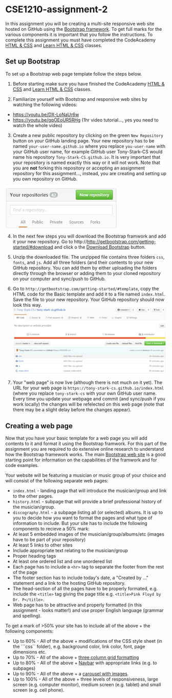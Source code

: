# CSE1210-assignment-2
In this assignment you will be creating a multi-site responsive web site hosted on GitHub using the [Bootstrap framework](http://getbootstrap.com/). To get full marks for the various components it is important that you follow the instructions. To complete this assignment you must have completed the CodeAcademy [HTML & CSS](https://www.codecademy.com/learn/web) and [Learn HTML & CSS](https://www.codecademy.com/learn/learn-html-css) classes.

## Set up Bootstrap
To set up a Bootstrap web page template follow the steps below.

1. Before starting make sure you have finished the CodeAcademy [HTML & CSS](https://www.codecademy.com/learn/web) and [Learn HTML & CSS](https://www.codecademy.com/learn/learn-html-css) classes.

2. Familiarize yourself with Bootstrap and responsive web sites by watching the following videos:
 * https://youtu.be/DX-LoNaUr6w
 * https://youtu.be/gqOEoUR5RHg (1hr video tutorial..., yes you need to watch the whole video)

3. Create a new public repository by clicking on the green ```New Repository``` button on your GitHub landing page. Your new repository has to be named ```your-user-name.github.io``` where you replace ```you-user-name``` with your GitHub user name, for example GitHub user Tony-Stark-CS would name his repository ```Tony-Stark-CS.github.io```. It is very important that your repository is named exactly this way or it will not work. Note that you are __not__ forking this repository or accepting an assignment repository for this assignment..., instead, you are creating and setting up you own repository on GitHub.

![](Untitled.png)

4. In the next few steps you will download the Bootstrap framwork and add it your new repository. Go to http://http://getbootstrap.com/getting-started/#download and click o the [Download Bootstrap](https://github.com/twbs/bootstrap/releases/download/v3.3.7/bootstrap-3.3.7-dist.zip) button.

5. Unzip the downloaded file. The unzipped file contains three folders ```css```, ```fonts```, and ```js```. Add all three folders (and their contents to your new GitHub repository. You can add them by either uploading the folders directly through the browser or adding them to your cloned repository on your computer and sync/push to GitHub.

6. Go to ```http://getbootstrap.com/getting-started/#template```, copy the HTML code for the Basic template and add it to a file named ```index.html```. Save the file to your new repository. Your GitHub repository should now look this way.
![](image-github.png)

7. Your "web page" is now live (although there is not much on it yet). The URL for your web page is ```https://tony-stark-cs.github.io/index.html``` (where you replace ```tony-stark-cs``` with your own GitHub user name. Every time you update your webpage and commit (and sync/push if you work locally) the changes will be refelected on this web page (note that there may be a slight delay before the changes appear).

## Creating a web page
Now that you have your basic template for a web page you will add contents to it and format it using the Bootstrap framwork. For this part of the assignment you are required to do extensive online research to understand how the Bootstrap framework works. The main [Bootstrap web site](http://getbootstrap.com/) is a good starting point for information on the capabilities of the framwork and for code examples. 

Your website will be featuring a musician or music group of your choice and will consist of the following separate web pages:
 * ```index.html``` - landing page that will introduce the musician/group and link to the other pages.
 * ```history.html``` - subpage that will provide a brief professional history of the musician/group.
 * ```discography.html``` - a subpage listing all (or selected) albums.
 It is up to you to decide how you want to format the pages and what type of information to include. But your site has to include the following components to recieve a 50% mark:
  * At least 5 embedded images of the musician/group/albums/etc (images have to be part of your repository)
  * At least 5 links to other sites
  * Include appropriate text relating to the musician/group
  * Proper heading tags
  * At least one ordered list and one unordered list
  * Each page has to include a ```<hr>``` tag to separate the footer from the rest of the page
  * The footer section has to include today's date, a "Created by ..." statement and a link to the hosting GitHub repository.
  * The head-section of all the pages have to be properly formated, e.g. include the ```<title>``` tag giving the page title e.g. ```<title>Pink Floyd by Dr. P</title>```.
  * Web page has to be attractive and properly formatted (in this assignment - looks matter!) and use proper English language (grammar and spelling).
 
 To get a mark of >50% your site has to include all of the above + the following components:
 * Up to 60% - All of the above + modifications of the CSS style sheet (in the ```css`` folder), e.g. background color, link color, font, page dimensions etc.
 * Up to 70% - All of the above + [three column grid formatting](http://getbootstrap.com/css/#grid)
 * Up to 80% - All of the above + [Navbar](http://getbootstrap.com/components/#navbar) with appropriate links (e.g. to subpages)
 * Up to 90% - All of the above + a [carousel with images](http://getbootstrap.com/javascript/#carousel).
 * Up to 100% - All of the above + three levels of responsiveness, large screen (e.g. computer monitor), medium screen (e.g. tablet) and small screen (e.g. cell phone).
